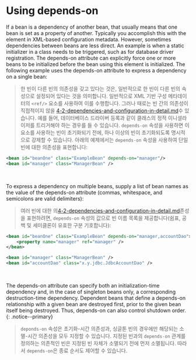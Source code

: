 # Using depends-on

If a bean is a dependency of another bean, that usually means that one bean is set as a property of another. Typically
you accomplish this with the <ref/> element in XML-based configuration metadata. However, sometimes dependencies between
beans are less direct. An example is when a static initializer in a class needs to be triggered, such as for database
driver registration. The depends-on attribute can explicitly force one or more beans to be initialized before the bean
using this element is initialized. The following example uses the depends-on attribute to express a dependency on a
single bean:

> 한 빈이 다른 빈의 의존성을 갖고 있다는 것은, 일반적으로 한 빈이 다른 빈의 속성으로 설정되어 있다는 것을 의미합니다. 일반적으로 XML 기반 구성 메타데이터의 `<ref/>` 요소를 사용하여 이를 수행합니다.
> 그러나 때로는 빈 간의 의존성이 직접적이지
> 않을 [4-2-dependencies-and-configuration-in-detail.md](4-2-dependencies-and-configuration-in-detail.md)수 있습니다. 예를 들어,
> 데이터베이스 드라이버 등록과 같이 클래스의 정적 이니셜라이저를 트리거해야 하는 경우를 들 수 있습니다. `depends-on` 속성을
> 사용하면 이 요소를 사용하는 빈이 초기화되기 전에, 하나 이상의 빈이 초기화되도록 명시적으로 강제할 수 있습니다. 아래의 예제에서는 `depends-on` 속성을 사용하여 단일 빈에 대한 의존성을 표현합니다:

```xml
<bean id="beanOne" class="ExampleBean" depends-on="manager"/>
<bean id="manager" class="ManagerBean" />
```

<br>

To express a dependency on multiple beans, supply a list of bean names as the value of the depends-on attribute (commas,
whitespace, and semicolons are valid delimiters):

> 여러 빈에 대한 의[4-2-dependencies-and-configuration-in-detail.md](4-2-dependencies-and-configuration-in-detail.md)존성을
> 표현하려면, `depends-on` 속성의 값으로 빈 이름 목록을 제공합니다(쉼표, 공백 및 세미클론이 유효한 구분 기호합니다):

```xml
<bean id="beanOne" class="ExampleBean" depends-on="manager,accountDao">
	<property name="manager" ref="manager" />
</bean>

<bean id="manager" class="ManagerBean" />
<bean id="accountDao" class="x.y.jdbc.JdbcAccountDao" />
```

<br>

The depends-on attribute can specify both an initialization-time dependency and, in the case of singleton beans only, a
corresponding destruction-time dependency. Dependent beans that define a depends-on relationship with a given bean are
destroyed first, prior to the given bean itself being destroyed. Thus, depends-on can also control shutdown order.
{: .notice--primary}

> `deponds-on` 속성은 초기화-시간 의존성과, 싱글톤 빈의 경우에만 해당되는 소멸-시간 의존성을 모두 지정할 수 있습니다. 지정된 빈과의 `depends-on` 관계를 정의하는 의존적인 빈은 지정된 빈
> 자체가 소멸되기 전에 먼저 소멸됩니다. 따라서 `depends-on`은 종료 순서도 제어할 수 있습니다. 